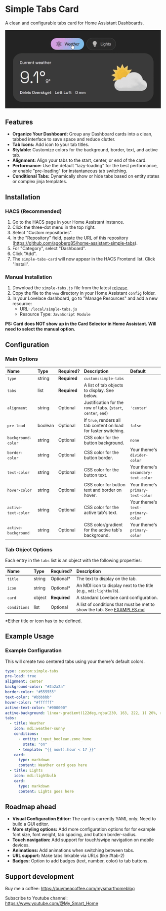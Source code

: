 # Simple Tabs Card

A clean and configurable tabs card for Home Assistant Dashboards.

![Simple Tabs Card Screenshot](https://raw.githubusercontent.com/agoberg85/home-assistant-simple-tabs/main/simple-tabs-gif.gif)

## Features

- **Organize Your Dashboard:** Group any Dashboard cards into a clean, tabbed interface to save space and reduce clutter.
- **Tab Icons:** Add icon to your tab titles.
- **Stylable:** Customize colors for the background, border, text, and active tab.
- **Alignment:** Align your tabs to the start, center, or end of the card.
- **Performance:** Use the default "lazy-loading" for the best performance, or enable "pre-loading" for instantaneous tab switching.
- **Conditional Tabs:** Dynamically show or hide tabs based on entity states or complex jinja templates.

## Installation

### HACS (Recommended)

1.  Go to the HACS page in your Home Assistant instance.
2.  Click the three-dot menu in the top right.
3.  Select "Custom repositories".
4.  In the "Repository" field, paste the URL of this repository (https://github.com/agoberg85/home-assistant-simple-tabs).
5.  For "Category", select "Dashboard".
6.  Click "Add".
7.  The `simple-tabs-card` will now appear in the HACS Frontend list. Click "Install".

### Manual Installation

1.  Download the `simple-tabs.js` file from the latest [release](https://github.com/agoberg85/home-assistant-simple-tabs/releases).
2.  Copy the file to the `www` directory in your Home Assistant `config` folder.
3.  In your Lovelace dashboard, go to "Manage Resources" and add a new resource:
    - URL: `/local/simple-tabs.js`
    - Resource Type: `JavaScript Module`

**PS: Card does NOT show up in the Card Selector in Home Assistant. Will need to select the manual option.**

## Configuration

### Main Options

| Name | Type | Required? | Description | Default |
| :--- | :--- | :--- | :--- | :--- |
| `type` | string | **Required** | `custom:simple-tabs` | |
| `tabs` | list | **Required** | A list of tab objects to display. See below. | |
| `alignment` | string | Optional | Justification for the row of tabs. (`start`, `center`, `end`) | `'center'` |
| `pre-load` | boolean | Optional | If `true`, renders all tab content on load for faster switching. | `false` |
| `background-color`| string | Optional | CSS color for the button background. | `none` |
| `border-color` | string | Optional | CSS color for the button border. | Your theme's `divider-color` |
| `text-color` | string | Optional | CSS color for the button text. | Your theme's `secondary-text-color`|
| `hover-color` | string | Optional | CSS color for button text and border on hover. | Your theme's `primary-text-color`|
| `active-text-color`| string | Optional | CSS color for the active tab's text. | Your theme's `text-primary-color`|
| `active-background`| string | Optional | CSS color/gradient for the active tab's background. | Your theme's `primary-color` |

### Tab Object Options

Each entry in the `tabs` list is an object with the following properties:

| Name | Type | Required? | Description |
| :--- | :--- | :--- | :--- |
| `title` | string | Optional* | The text to display on the tab. |
| `icon` | string | Optional* | An MDI icon to display next to the title (e.g., `mdi:lightbulb`). |
| `card` | object | **Required** | A standard Lovelace card configuration. |
| `conditions` | list | Optional | A list of conditions that must be met to show the tab. See [EXAMPLES.md](EXAMPLES.md) |

*Either title or icon has to be defined.

## Example Usage

### Example Configuration

This will create two centered tabs using your theme's default colors.

```yaml
type: custom:simple-tabs
pre-load: true
alignment: center
background-color: "#2a2a2a"
border-color: "#555555"
text-color: "#bbbbbb"
hover-color: "#ffffff"
active-text-color: "#000000"
active-background: linear-gradient(122deg,rgba(230, 163, 222, 1) 20%, rgba(0, 212, 255, 1) 150%)
tabs:
  - title: Weather
    icon: mdi:weather-sunny
    conditions:
      - entity: input_boolean.zone_home
        state: "on"
      - template: "{{ now().hour < 17 }}"    
    card:
      type: markdown
      content: Weather card goes here
  - title: Lights
    icon: mdi:lightbulb
    card:
      type: markdown
      content: Lights goes here
```

## Roadmap ahead

- **Visual Configuration Editor:** The card is currently YAML only. Need to build a GUI editor.
- **More styling options:** Add more configuration options for for example font size, font weight, tab spacing, and button border-radius.
- **Touch navigation:** Add support for touch/swipe navigation on mobile devices.
- **Animations:** Add animations when switching between tabs.
- **URL support:** Make tabs linkable via URLs (like #tab-2)
- **Badges:** Option to add badges (text, number, color) to tab buttons.

## Support development

Buy me a coffee: https://buymeacoffee.com/mysmarthomeblog

Subscribe to Youtube channel: https://www.youtube.com/@My_Smart_Home
